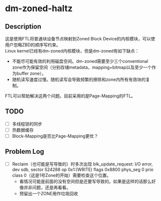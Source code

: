 # dm-zoned-haltz

## Description
这是使用FTL将普通块设备节点映射到Zoned Block Device的内核模块，可以使用户忽略ZBD的顺序写约束。  
Linux kernel已经有dm-zoned内核模块，但是dm-zoned有如下缺点：
- 不能尽可能有效的利用磁盘空间。dm-zoned需要至少三个conventional zone作为保留空间（分别存储metadata，mapping+bitmap以及至少一个作为buffer zone）。
- 随机读写速度过慢。随机读写会导致频繁的擦除和zone内所有有效块的复制。

FTL可以帮助解决这两个问题。目前采用的是Page-Mapping的FTL。

## TODO
- [ ] 多线程锁的同步
- [ ] 热数据缓存
- [ ] Block-Mapping是否比Page-Mapping更优？

## Problem Log
- [ ] Reclaim（也可能是写导致的）时多次出现 blk_update_request: I/O error, dev sdb, sector 524288 op 0x1:(WRITE) flags 0x8800 phys_seg 0 prio class 0（这是1号Zone的开始）需要检查这个位置。
    - 看情况可能是前面的没有空间但是还要写导致的。如果是这样的话那么好像并非问题，还是再看看。
    - 预留出一个ZONE用作垃圾回收